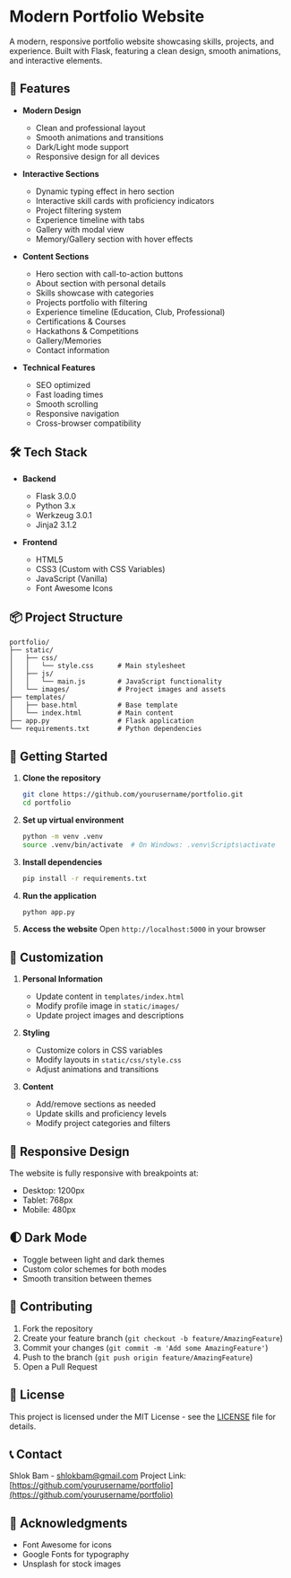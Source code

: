 # Modern Portfolio Website

A modern, responsive portfolio website showcasing skills, projects, and experience. Built with Flask, featuring a clean design, smooth animations, and interactive elements.

## 🌟 Features

- **Modern Design**
  - Clean and professional layout
  - Smooth animations and transitions
  - Dark/Light mode support
  - Responsive design for all devices

- **Interactive Sections**
  - Dynamic typing effect in hero section
  - Interactive skill cards with proficiency indicators
  - Project filtering system
  - Experience timeline with tabs
  - Gallery with modal view
  - Memory/Gallery section with hover effects

- **Content Sections**
  - Hero section with call-to-action buttons
  - About section with personal details
  - Skills showcase with categories
  - Projects portfolio with filtering
  - Experience timeline (Education, Club, Professional)
  - Certifications & Courses
  - Hackathons & Competitions
  - Gallery/Memories
  - Contact information

- **Technical Features**
  - SEO optimized
  - Fast loading times
  - Smooth scrolling
  - Responsive navigation
  - Cross-browser compatibility

## 🛠️ Tech Stack

- **Backend**
  - Flask 3.0.0
  - Python 3.x
  - Werkzeug 3.0.1
  - Jinja2 3.1.2

- **Frontend**
  - HTML5
  - CSS3 (Custom with CSS Variables)
  - JavaScript (Vanilla)
  - Font Awesome Icons

## 📦 Project Structure

```
portfolio/
├── static/
│   ├── css/
│   │   └── style.css      # Main stylesheet
│   ├── js/
│   │   └── main.js        # JavaScript functionality
│   └── images/            # Project images and assets
├── templates/
│   ├── base.html          # Base template
│   └── index.html         # Main content
├── app.py                 # Flask application
└── requirements.txt       # Python dependencies
```

## 🚀 Getting Started

1. **Clone the repository**
   ```bash
   git clone https://github.com/yourusername/portfolio.git
   cd portfolio
   ```

2. **Set up virtual environment**
   ```bash
   python -m venv .venv
   source .venv/bin/activate  # On Windows: .venv\Scripts\activate
   ```

3. **Install dependencies**
   ```bash
   pip install -r requirements.txt
   ```

4. **Run the application**
   ```bash
   python app.py
   ```

5. **Access the website**
   Open `http://localhost:5000` in your browser

## 🎨 Customization

1. **Personal Information**
   - Update content in `templates/index.html`
   - Modify profile image in `static/images/`
   - Update project images and descriptions

2. **Styling**
   - Customize colors in CSS variables
   - Modify layouts in `static/css/style.css`
   - Adjust animations and transitions

3. **Content**
   - Add/remove sections as needed
   - Update skills and proficiency levels
   - Modify project categories and filters

## 📱 Responsive Design

The website is fully responsive with breakpoints at:
- Desktop: 1200px
- Tablet: 768px
- Mobile: 480px

## 🌓 Dark Mode

- Toggle between light and dark themes
- Custom color schemes for both modes
- Smooth transition between themes

## 🤝 Contributing

1. Fork the repository
2. Create your feature branch (`git checkout -b feature/AmazingFeature`)
3. Commit your changes (`git commit -m 'Add some AmazingFeature'`)
4. Push to the branch (`git push origin feature/AmazingFeature`)
5. Open a Pull Request

## 📄 License

This project is licensed under the MIT License - see the [LICENSE](LICENSE) file for details.

## 📞 Contact

Shlok Bam - shlokbam@gmail.com
Project Link: [https://github.com/yourusername/portfolio](https://github.com/yourusername/portfolio)

## 🙏 Acknowledgments

- Font Awesome for icons
- Google Fonts for typography
- Unsplash for stock images 